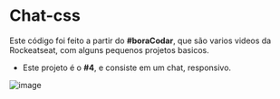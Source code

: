 # Chat-css
Este código foi feito a partir do **#boraCodar**, que são varios videos da Rockeatseat, com alguns pequenos projetos basicos.
- Este projeto é o **#4**, e consiste em um chat, responsivo.

![image](https://user-images.githubusercontent.com/90003046/216787098-908e6501-e48e-4dea-a72f-f1f066309367.png)
